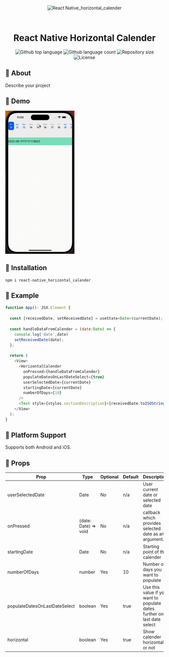 <div align="center" id="top"> 
  <img src="./.github/app.gif" alt="React Native_horizontal_calender" />

  &#xa0;

  <!-- <a href="https://reactnative_horizontal_calender.netlify.app">Demo</a> -->
</div>

<h1 align="center">React Native Horizontal Calender</h1>

<p align="center">
  <img alt="Github top language" src="https://img.shields.io/github/languages/top/shreyj786/react-native_horizontal_calender?color=56BEB8">

  <img alt="Github language count" src="https://img.shields.io/github/languages/count/shreyj786/react-native_horizontal_calender?color=56BEB8">

  <img alt="Repository size" src="https://img.shields.io/github/repo-size/shreyj786/react-native_horizontal_calender?color=56BEB8">

  <img alt="License" src="https://img.shields.io/github/license/shreyj786/react-native_horizontal_calender?color=56BEB8">

  <!-- <img alt="Github issues" src="https://img.shields.io/github/issues/{{YOUR_GITHUB_USERNAME}}/react-native_horizontal_calender?color=56BEB8" /> -->

  <!-- <img alt="Github forks" src="https://img.shields.io/github/forks/{{YOUR_GITHUB_USERNAME}}/react-native_horizontal_calender?color=56BEB8" /> -->

  <!-- <img alt="Github stars" src="https://img.shields.io/github/stars/{{YOUR_GITHUB_USERNAME}}/react-native_horizontal_calender?color=56BEB8" /> -->
</p>

<!-- Status -->

<!-- <h4 align="center"> 
	🚧  React Native_horizontal_calender 🚀 Under construction...  🚧
</h4> 

<hr> -->


## :dart:  About ##

Describe your project

## :dart: Demo ##

<img src="screenshots/demo.gif" width="220px"><br>

## :dart:  Installation ##
```
npm i react-native_horizontal_calender
```

## :dart:  Example ##
```javascript
function App(): JSX.Element {
 
  const [receivedDate, setReceivedDate] = useState<Date>(currentDate);

  const handleDataFromCalender = (date:Date) => {
    console.log('date',date)
    setReceivedDate(date);
  };

  return (
    <View>
      <HorizontalCalender
        onPressed={handleDataFromCalender}
        populateDatesOnLastDateSelect={true}
        userSelectedDate={currentDate}
        startingDate={currentDate}
        numberOfDays={10}
      />
      <Text style={styles.sectionDescription}>{receivedDate.toISOString() }</Text>
    </View>
  );
}
```

## :dart:  Platform Support ##

Supports both Android and iOS.

## :dart:  Props ##

| Prop                 | Type   | Optional       | Default      | Description                                                                            |
| -------------------- | ------ | --------       | ------------ | -------------------------------------------------------------------------------------- |
| userSelectedDate     | Date   | No             | n/a          | User current date or selected date                                                     |
| onPressed            | (date: Date) => void    | No       | n/a | callback which provides selected date as an argument.                                |
| startingDate         | Date   | No             | n/a          | Starting point of the calender| 
| numberOfDays         | number | Yes            | 10           | Number of days you want to populate| 
| populateDatesOnLastDateSelect | boolean   | Yes      | true        | Use this value if you want to populate dates further on last date select| 
| horizontal | boolean   | Yes      | true          | Show calender horizontal or not| 


